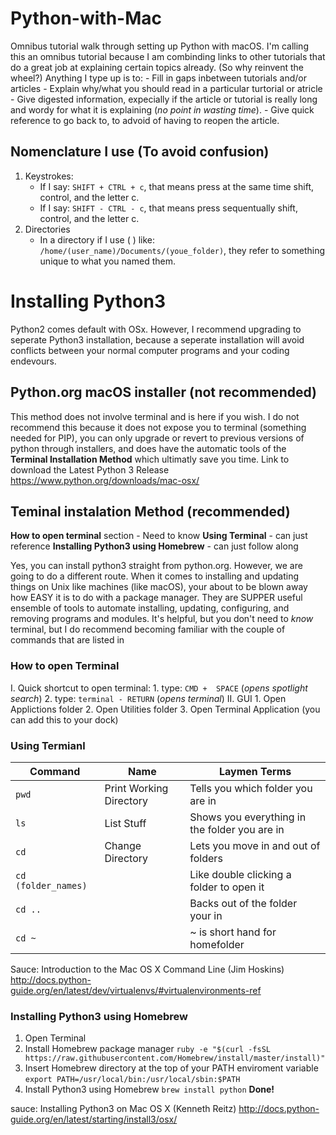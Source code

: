 # Python-with-Mac
Omnibus tutorial walk through setting up Python with macOS.  I'm calling this an omnibus tutorial because I am combinding links to other tutorials that do a great job at explaining certain topics already.  (So why reinvent the wheel?)  Anything I type up is to:
    - Fill in gaps inbetween tutorials and/or articles
    - Explain why/what you should read in a particular turtorial or atricle
    - Give digested information, expecially if the article or tutorial is really long and wordy for what it is explaining 
      (_no point in wasting time_).
    - Give quick reference to go back to, to advoid of having to reopen the article.

## Nomenclature I use (To avoid confusion)
1. Keystrokes:
    * If I say: `SHIFT + CTRL + c`, that means press at the same time shift, control, and the letter c.
    * If I say: `SHIFT - CTRL - c`, that means press sequentually shift, control, and the letter c.
2. Directories
    * In a directory if I use ( ) like: `/home/(user_name)/Documents/(youe_folder)`, they refer to something unique to what you named them.

# Installing Python3
Python2 comes default with OSx.  However, I recommend upgrading to seperate Python3 installation, because a seperate installation will avoid conflicts between your normal computer programs and your coding endevours.

## Python.org macOS installer (not recommended)
This method does not involve terminal and is here if you wish.  I do not recommend this because it does not expose you to terminal (something needed for PIP), you can only upgrade or revert to previous versions of python through installers, and does have the automatic tools of the **Terminal Installation Method** which ultimatly save you time.
Link to download the Latest Python 3 Release https://www.python.org/downloads/mac-osx/

## Teminal instalation Method (recommended)
**How to open terminal** section - Need to know
**Using Terminal** - can just reference
**Installing Python3 using Homebrew** - can just follow along

Yes, you can install python3 straight from python.org.  However, we are going to do a different route.  When it comes to installing and updating things on Unix like machines (like macOS), your about to be blown away how EASY it is to do with a package manager.  They are SUPPER useful ensemble of tools to automate installing, updating, configuring, and removing programs and modules.  It's helpful, but you don't need to _know_ terminal, but I do recommend becoming familiar with the couple of commands that are listed in 

### How to open Terminal
I. Quick shortcut to open terminal:
      1. type: `CMD +  SPACE` (_opens spotlight search_)
      2. type: `terminal - RETURN` (_opens terminal_)
II. GUI
      1. Open Applictions folder
      2. Open Utilities folder
      3. Open Terminal Application (you can add this to your dock)
      
### Using Termianl
Command | Name | Laymen Terms 
--- | --- | ---
`pwd` | Print Working Directory | Tells you which folder you are in
`ls` | List Stuff | Shows you everything in the folder you are in
`cd` | Change Directory | Lets you move in and out of folders
`cd (folder_names)` | | Like double clicking a folder to open it
`cd ..` | | Backs out of the folder your in
`cd ~` | | ~ is short hand for homefolder

Sauce: Introduction to the Mac OS X Command Line (Jim Hoskins)
http://docs.python-guide.org/en/latest/dev/virtualenvs/#virtualenvironments-ref


### Installing Python3 using Homebrew
1. Open Terminal
2. Install Homebrew package manager
    `ruby -e "$(curl -fsSL https://raw.githubusercontent.com/Homebrew/install/master/install)"`
3. Insert Homebrew directory at the top of your PATH enviroment variable 
    `export PATH=/usr/local/bin:/usr/local/sbin:$PATH`
4. Install Python3 using Homebrew
    `brew install python`
**Done!**

sauce: Installing Python3 on Mac OS X (Kenneth Reitz)
http://docs.python-guide.org/en/latest/starting/install3/osx/
